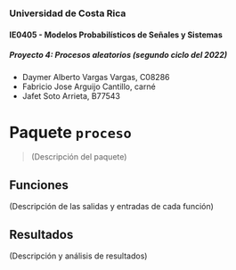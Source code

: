 ### Universidad de Costa Rica
#### IE0405 - Modelos Probabilísticos de Señales y Sistemas
##### Proyecto 4: Procesos aleatorios (segundo ciclo del 2022)

- Daymer Alberto Vargas Vargas, C08286
- Fabricio Jose Arguijo Cantillo, carné
- Jafet Soto Arrieta, B77543

# Paquete `proceso`

> (Descripción del paquete)

## Funciones

(Descripción de las salidas y entradas de cada función)

## Resultados

(Descripción y análisis de resultados)